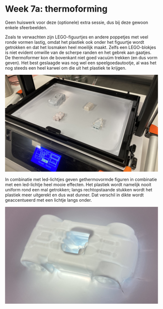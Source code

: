 # Week 7a: thermoforming

Geen huiswerk voor deze (optionele) extra sessie, dus bij deze gewoon enkele sfeerbeelden.

Zoals te verwachten zijn LEGO-figuurtjes en andere poppetjes met veel ronde vormen lastig, omdat het plastiek ook onder het figuurtje wordt getrokken en dat het losmaken heel moeilijk maakt. Zelfs een LEGO-blokjes is niet evident omwille van de scherpe randen en het gebrek aan gaatjes. De thermoformer kon de bovenkant niet goed vacuüm trekken (en dus vorm geven). Het best geslaagde was nog wel een speelgoedautootje, al was het nog steeds een heel karwei om die uit het plastiek te krijgen.

![thermoforming](../assets/images/07aThermo.jpg "thermoforming")

In combinatie met led-lichtjes geven gethermovormde figuren in combinatie met een led-lichtje heel mooie effecten. Het plastiek wordt namelijk nooit uniform rond een mal getrokken; langs rechtopstaande stukken wordt het plastiek meer uitgerekt en dus wat dunner. Dat verschil in dikte wordt geaccentueerd met een lichtje langs onder.

![thermoforming2](../assets/images/07aThermo2.jpg "thermoforming")
